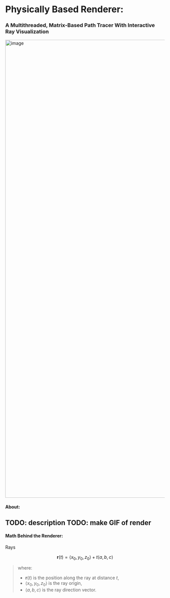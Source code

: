 # Physically Based Renderer:
### A Multithreaded, Matrix-Based Path Tracer With Interactive Ray Visualization


<img width="2535" height="1441" alt="image" src="https://github.com/user-attachments/assets/bb98adc8-c4aa-4c6d-8463-a65bb77caa61" />


#### About: 
TODO: description
TODO: make GIF of render
---
#### Math Behind the Renderer:
Rays

$$
\mathbf{r}(t) = \langle x_0, y_0, z_0 \rangle + t \langle a, b, c \rangle
$$

> where:
> - $\mathbf{r}(t)$ is the position along the ray at distance $t$,
> - $\langle x_0, y_0, z_0 \rangle$ is the ray origin,
> - $\langle a, b, c \rangle$ is the ray direction vector.

